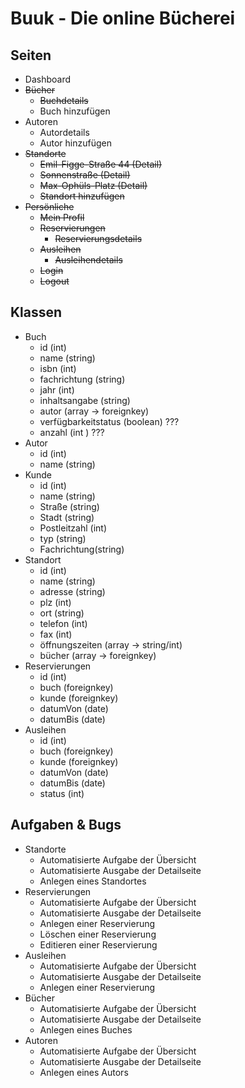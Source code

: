 # Buuk - Die online Bücherei

## Seiten

- Dashboard
- ~~Bücher~~
    - ~~Buchdetails~~
    - Buch hinzufügen
- Autoren
    - Autordetails
    - Autor hinzufügen
- ~~Standorte~~
    - ~~Emil-Figge-Straße 44 (Detail)~~
    - ~~Sonnenstraße (Detail)~~
    - ~~Max-Ophüls-Platz (Detail)~~
    - ~~Standort hinzufügen~~
- ~~Persönliche~~
    - ~~Mein Profil~~
    - ~~Reservierungen~~
        - ~~Reservierungsdetails~~
    - ~~Ausleihen~~
        - ~~Ausleihendetails~~
    - ~~Login~~
    - ~~Logout~~

## Klassen

- Buch
    - id (int)
    - name (string)
    - isbn (int)
    - fachrichtung (string)
    - jahr (int)
    - inhaltsangabe (string)
    - autor (array -> foreignkey)
    - verfügbarkeitstatus (boolean) ???
    - anzahl (int ) ???
- Autor
    - id (int)
    - name (string)
- Kunde
    - id (int)
    - name (string)
    - Straße (string)
    - Stadt (string)
    - Postleitzahl (int)
    - typ (string)
    - Fachrichtung(string)
- Standort
    - id (int)
    - name (string)
    - adresse (string)
    - plz (int)
    - ort (string)
    - telefon (int)
    - fax (int)
    - öffnungszeiten (array -> string/int)
    - bücher (array -> foreignkey)
- Reservierungen
    - id (int)
    - buch (foreignkey)
    - kunde (foreignkey)
    - datumVon (date)
    - datumBis (date)
- Ausleihen
    - id (int)
    - buch (foreignkey)
    - kunde (foreignkey)
    - datumVon (date)
    - datumBis (date)
    - status (int)

## Aufgaben & Bugs

- Standorte
    - Automatisierte Aufgabe der Übersicht
    - Automatisierte Ausgabe der Detailseite
    - Anlegen eines Standortes
- Reservierungen
    - Automatisierte Aufgabe der Übersicht
    - Automatisierte Ausgabe der Detailseite
    - Anlegen einer Reservierung
    - Löschen einer Reservierung
    - Editieren einer Reservierung
- Ausleihen
    - Automatisierte Aufgabe der Übersicht
    - Automatisierte Ausgabe der Detailseite
    - Anlegen einer Reservierung
- Bücher
    - Automatisierte Aufgabe der Übersicht
    - Automatisierte Ausgabe der Detailseite
    - Anlegen eines Buches
- Autoren
    - Automatisierte Aufgabe der Übersicht
    - Automatisierte Ausgabe der Detailseite
    - Anlegen eines Autors